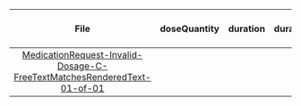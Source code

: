 | File | doseQuantity | duration | durationUnit | frequency | period | periodUnit | Day<br>of<br>Week | Time<br>Of<br>Day | when | bounds[x] |
| :---: | :---: | :---: | :---: | :---: | :---: | :---: | :---: | :---: | :---: | :---: |
| [MedicationRequest-Invalid-Dosage-C-FreeTextMatchesRenderedText-01-of-01](./MedicationRequest-Invalid-Dosage-C-FreeTextMatchesRenderedText-01-of-01.html) |  |  |  |  |  |  |  |  |  |  |
